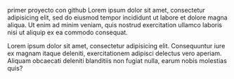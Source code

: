 primer proyecto con github
Lorem ipsum dolor sit amet, consectetur adipisicing elit, sed do eiusmod
tempor incididunt ut labore et dolore magna aliqua. Ut enim ad minim veniam,
quis nostrud exercitation ullamco laboris nisi ut aliquip ex ea commodo
consequat. 

Lorem ipsum dolor sit amet, consectetur adipisicing elit. Consequuntur iure ex magnam itaque deleniti, exercitationem adipisci delectus vero aperiam. Aliquam obcaecati deleniti blanditiis non fugiat nulla, earum nobis molestias quis?